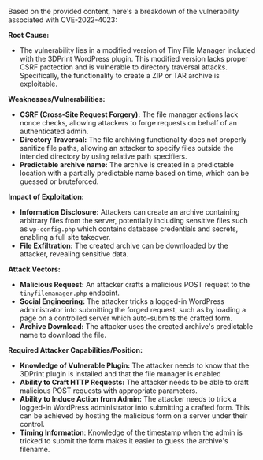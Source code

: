 Based on the provided content, here's a breakdown of the vulnerability associated with CVE-2022-4023:

**Root Cause:**

*   The vulnerability lies in a modified version of Tiny File Manager included with the 3DPrint WordPress plugin. This modified version lacks proper CSRF protection and is vulnerable to directory traversal attacks. Specifically, the functionality to create a ZIP or TAR archive is exploitable.

**Weaknesses/Vulnerabilities:**

*   **CSRF (Cross-Site Request Forgery):** The file manager actions lack nonce checks, allowing attackers to forge requests on behalf of an authenticated admin.
*  **Directory Traversal:** The file archiving functionality does not properly sanitize file paths, allowing an attacker to specify files outside the intended directory by using relative path specifiers.
*  **Predictable archive name:** The archive is created in a predictable location with a partially predictable name based on time, which can be guessed or bruteforced.

**Impact of Exploitation:**

*   **Information Disclosure:** Attackers can create an archive containing arbitrary files from the server, potentially including sensitive files such as `wp-config.php` which contains database credentials and secrets, enabling a full site takeover.
*   **File Exfiltration:**  The created archive can be downloaded by the attacker, revealing sensitive data.

**Attack Vectors:**

*   **Malicious Request:** An attacker crafts a malicious POST request to the `tinyfilemanager.php` endpoint.
*   **Social Engineering:** The attacker tricks a logged-in WordPress administrator into submitting the forged request, such as by loading a page on a controlled server which auto-submits the crafted form.
*   **Archive Download:**  The attacker uses the created archive's predictable name to download the file.

**Required Attacker Capabilities/Position:**

*   **Knowledge of Vulnerable Plugin:** The attacker needs to know that the 3DPrint plugin is installed and that the file manager is enabled
*   **Ability to Craft HTTP Requests:** The attacker needs to be able to craft malicious POST requests with appropriate parameters.
*   **Ability to Induce Action from Admin:** The attacker needs to trick a logged-in WordPress administrator into submitting a crafted form. This can be achieved by hosting the malicious form on a server under their control.
*   **Timing Information**: Knowledge of the timestamp when the admin is tricked to submit the form makes it easier to guess the archive's filename.